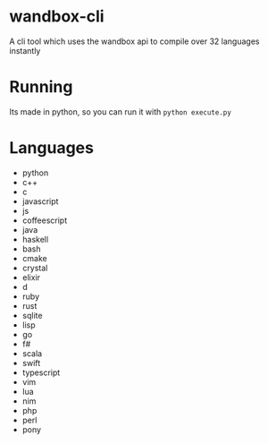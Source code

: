 # wandbox-cli
A cli tool which uses the wandbox api to compile over 32 languages instantly

# Running
Its made in python, so you can run it with `python execute.py`

# Languages
- python
- c++
- c
- javascript
- js
- coffeescript
- java
- haskell
- bash
- cmake
- crystal
- elixir
- d
- ruby
- rust
- sqlite
- lisp
- go
- f#
- scala
- swift
- typescript
- vim
- lua
- nim
- php
- perl
- pony
